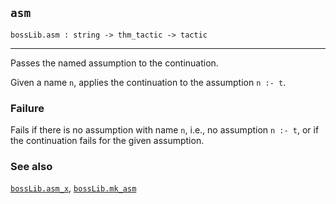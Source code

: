 ## `asm`

``` hol4
bossLib.asm : string -> thm_tactic -> tactic
```

------------------------------------------------------------------------

Passes the named assumption to the continuation.

Given a name `n`, applies the continuation to the assumption `n :- t`.

### Failure

Fails if there is no assumption with name `n`, i.e., no assumption
`n :- t`, or if the continuation fails for the given assumption.


### See also

[`bossLib.asm_x`](#bossLib.asm_x),
[`bossLib.mk_asm`](#bossLib.mk_asm)
